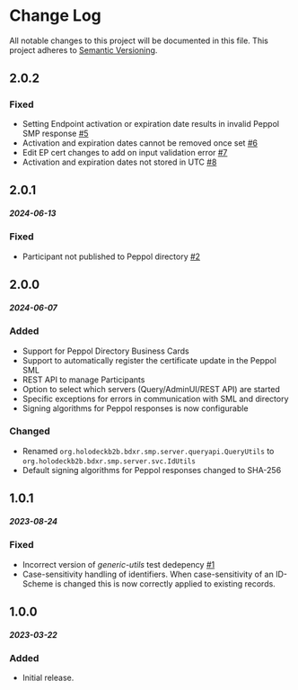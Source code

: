 # Change Log
All notable changes to this project will be documented in this file.
This project adheres to [Semantic Versioning](http://semver.org/).


## 2.0.2
##### 
### Fixed
* Setting Endpoint activation or expiration date results in invalid Peppol SMP response [#5](https://github.com/holodeck-b2b/Holodeck-SMP/issues/5)
* Activation and expiration dates cannot be removed once set [#6](https://github.com/holodeck-b2b/Holodeck-SMP/issues/6)
* Edit EP cert changes to add on input validation error [#7](https://github.com/holodeck-b2b/Holodeck-SMP/issues/7)
* Activation and expiration dates not stored in UTC [#8](https://github.com/holodeck-b2b/Holodeck-SMP/issues/8)

## 2.0.1
##### 2024-06-13
### Fixed
* Participant not published to Peppol directory [#2](https://github.com/holodeck-b2b/Holodeck-SMP/issues/2)

## 2.0.0
##### 2024-06-07
### Added
* Support for Peppol Directory Business Cards
* Support to automatically register the certificate update in the Peppol SML
* REST API to manage Participants
* Option to select which servers (Query/AdminUI/REST API) are started
* Specific exceptions for errors in communication with SML and directory
* Signing algorithms for Peppol responses is now configurable

### Changed
* Renamed `org.holodeckb2b.bdxr.smp.server.queryapi.QueryUtils`  to `org.holodeckb2b.bdxr.smp.server.svc.IdUtils`
* Default signing algorithms for Peppol responses changed to SHA-256

## 1.0.1
##### 2023-08-24
### Fixed
* Incorrect version of _generic-utils_ test dedepency [#1](https://github.com/holodeck-b2b/Holodeck-SMP/issues/1)
* Case-sensitivity handling of identifiers. When case-sensitivity of an ID-Scheme is changed this is now correctly
  applied to existing records.

## 1.0.0
##### 2023-03-22
### Added
* Initial release.

